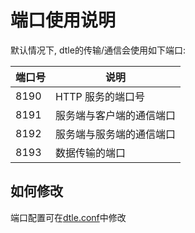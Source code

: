 # 端口使用说明

默认情况下, dtle的传输/通信会使用如下端口: 

| 端口号  | 说明 | 
| ------------- | ------------- | 
| 8190 | HTTP 服务的端口号 | 
| 8191 | 服务端与客户端的通信端口 | 
| 8192 | 服务端与服务端的通信端口 | 
| 8193 | 数据传输的端口 | 

## 如何修改

端口配置可在[dtle.conf](4.1_configuration.md)中修改